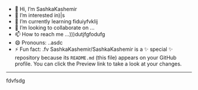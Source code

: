 - 👋 Hi, I’m SashkaKashemir
- 👀 I’m interested in)|s
- 🌱 I’m currently learning fiduiyfvklij
- 💞️ I’m looking to collaborate on ...
- 📫 How to reach me ...)))dutjfgfodufg
- 😄 Pronouns: ..asdc
- ⚡ Fun fact: .fv
SashkaKashemir/SashkaKashemir is a ✨ special ✨ repository because its `README.md` (this file) appears on your GitHub profile.
You can click the Preview link to take a look at your changes.
---
fdvfsdg
